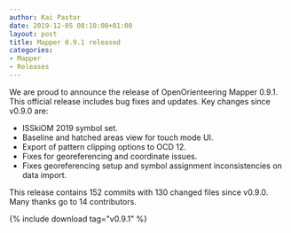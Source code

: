 ```yaml
---
author: Kai Pastor
date: 2019-12-05 08:10:00+01:00
layout: post
title: Mapper 0.9.1 released
categories:
- Mapper
- Releases
---
```


We are proud to announce the release of OpenOrienteering Mapper 0.9.1. This official release includes bug fixes and updates. Key changes since v0.9.0 are:

- ISSkiOM 2019 symbol set.
- Baseline and hatched areas view for touch mode UI.
- Export of pattern clipping options to OCD 12.
- Fixes for georeferencing and coordinate issues.
- Fixes georeferencing setup and symbol assignment inconsistencies on data import.

This release contains 152 commits with 130 changed files since v0.9.0. Many thanks go to 14 contributors. 

{% include download tag="v0.9.1" %}
